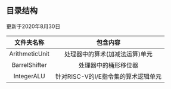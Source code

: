 ## 目录结构

更新于2020年8月30日

|   文件夹名称   |              包含内容               |
|:--------------:|:-----------------------------------:|
| ArithmeticUnit |   处理器中的算术(加减法运算)单元    |
| BarrelShifter  |        处理器中的桶形移位器         |
|   IntegerALU   | 针对RISC-V的I/E指令集的算术逻辑单元 |